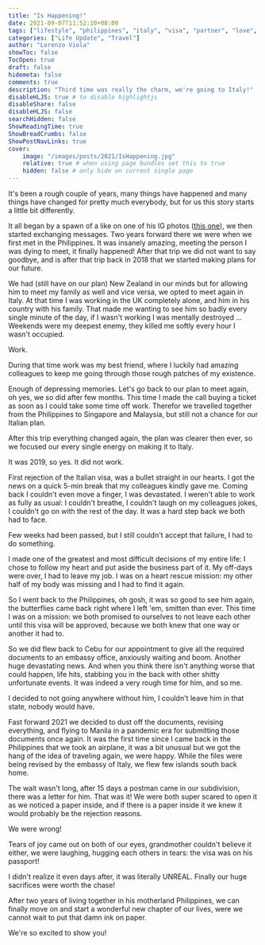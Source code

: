 ```yaml
---
title: "Is Happening!"
date: 2021-09-07T11:52:10+08:00
tags: ["lifestyle", "philippines", "italy", "visa", "partner", "love", "lgbt", "travel"]
categories: ["Life Update", "Travel"]
author: "Lorenzo Viola"
showToc: false
TocOpen: true
draft: false
hidemeta: false
comments: true
description: "Third time was really the charm, we're going to Italy!"
disableHLJS: true # to disable highlightjs
disableShare: false
disableHLJS: false
searchHidden: false
ShowReadingTime: true
ShowBreadCrumbs: false
ShowPostNavLinks: true
cover:
    image: "/images/posts/2021/IsHappening.jpg"
    relative: true # when using page bundles set this to true
    hidden: false # only hide on current single page
---
```


It's been a rough couple of years, many things have happened and many things have changed for pretty much everybody, but for us this story starts a little bit differently.


It all began by a spawn of a like on one of his IG photos ([this one](https://www.instagram.com/p/BMsGjcahpvD/)), we then started exchanging messages. Two years forward there we were when we first met in the Philippines.
It was insanely amazing, meeting the person I was dying to meet, it finally happened!
After that trip we did not want to say goodbye, and is after that trip back in 2018 that we started making plans for our future. 

We had (still have on our plan) New Zealand in our minds but for allowing him to meet my family as well and vice versa, we opted to meet again in Italy.
At that time I was working in the UK completely alone, and him in his country with his family. That made me wanting to see him so badly every single minute of the day, if I wasn't working I was mentally destroyed ... Weekends were my deepest enemy, they killed me softly every hour I wasn't occupied. 

Work.

During that time work was my best friend, where I luckily had amazing colleagues to keep me going through those rough patches of my existence. 

Enough of depressing memories.
Let's go back to our plan to meet again, oh yes, we so did after few months.
This time I made the call buying a ticket as soon as I could take some time off work.
Therefor we travelled together from the Philippines to Singapore and Malaysia, but still not a chance for our Italian plan.

After this trip everything changed again, the plan was clearer then ever, so we focused our every single energy on making it to Italy.

It was 2019, so yes. It did not work.

First rejection of the Italian visa, was a bullet straight in our hearts. I got the news on a quick 5-min break that my colleagues kindly gave me. Coming back I couldn't even move a finger, I was devastated. I weren't able to work as fully as usual: I couldn't breathe, I couldn't laugh on my colleagues jokes, I couldn't go on with the rest of the day. 
It was a hard step back we both had to face.

Few weeks had been passed, but I still couldn't accept that failure, I had to do something.

I made one of the greatest and most difficult decisions of my entire life: I chose to follow my heart and put aside the business part of it.
My off-days were over, I had to leave my job. 
I was on a heart rescue mission: my other half of my body was missing and I had to find it again.

So I went back to the Philippines, oh gosh, it was so good to see him again, the butterflies came back right where I left 'em, smitten than ever.
This time I was on a mission: we both promised to ourselves to not leave each other until this visa will be approved, because we both knew that one way or another it had to.

So we did flew back to Cebu for our appointment to give all the  required documents to an embassy office, anxiously waiting and boom. Another huge devastating news.
And when you think there isn't anything worse that could happen, life hits, stabbing you in the back with other shitty unfortunate events.
It was indeed a very rough time for him, and so me.

I decided to not going anywhere without him, I couldn't leave him in that state, nobody would have.

Fast forward 2021 we decided to dust off the documents, revising everything, and flying to Manila in a pandemic era for submitting those documents once again.
It was the first time since I came back in the Philippines that we took an airplane, it was a bit unusual but we got the hang of the idea of traveling again, we were happy.
While the files were being revised by the embassy of Italy, we flew few islands south back home.

The wait wasn't long, after 15 days a postman came in our subdivision, there was a letter for him. That was it!
We were both super scared to open it as we noticed a paper inside, and if there is a paper inside it we knew it would probably be the rejection reasons. 

We were wrong!

Tears of joy came out on both of our eyes, grandmother couldn't believe it either, we were laughing, hugging each others in tears: the visa was on his passport!

I didn't realize it even days after, it was literally UNREAL.
Finally our huge sacrifices were worth the chase!

After two years of living together in his motherland Philippines, we can finally move on and start a wonderful new chapter of our lives, were we cannot wait to put that damn ink on paper.

We're so excited to show you!